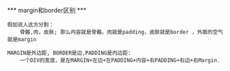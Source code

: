 *** margin和border区别 ***

	假如说人这方分割：
		骨骼,肉，皮肤; 那么内容就是骨骼，肉就是padding，皮肤就是border ，外面的空气就是margin

	MARGIN是外边距, BORDER是边,PADDING是内边距:
		一个DIV的宽度，是左MARGIN+左边+左PADDING+内容+右PADDING+右边+右Margin.
